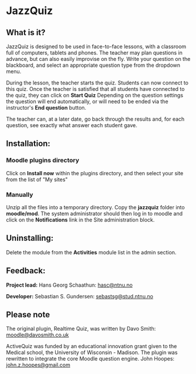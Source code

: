 # JazzQuiz

## What is it?
JazzQuiz is designed to be used in face-to-face lessons, with a classroom full of computers, tablets and phones.
The teacher may plan questions in advance, but can also easily improvise on the fly.
Write your question on the blackboard, and select an appropriate question type from the dropdown menu.

During the lesson, the teacher starts the quiz. Students can now connect to this quiz.
Once the teacher is satisfied that all students have connected to the quiz, they can click on **Start Quiz**
Depending on the question settings the question will end automatically, or will need to be ended via the instructor's
**End question** button.

The teacher can, at a later date, go back through the results and, for each question, see exactly what answer each
student gave.

## Installation:
### Moodle plugins directory
Click on **Install now** within the plugins directory, and then select your site from the list of "My sites"

### Manually
Unzip all the files into a temporary directory.
Copy the **jazzquiz** folder into **moodle/mod**.
The system administrator should then log in to moodle and click on the **Notifications** link in the Site administration
block.

## Uninstalling:
Delete the module from the **Activities** module list in the admin section.

## Feedback:
**Project lead:** Hans Georg Schaathun: <hasc@ntnu.no>

**Developer:** Sebastian S. Gundersen: <sebastsg@stud.ntnu.no>

## Please note
The original plugin, Realtime Quiz, was written by Davo Smith: <moodle@davosmith.co.uk>

ActiveQuiz was funded by an educational innovation grant given to the Medical school, the University of Wisconsin - Madison.
The plugin was rewritten to integrate the core Moodle question engine. John Hoopes: <john.z.hoopes@gmail.com>
